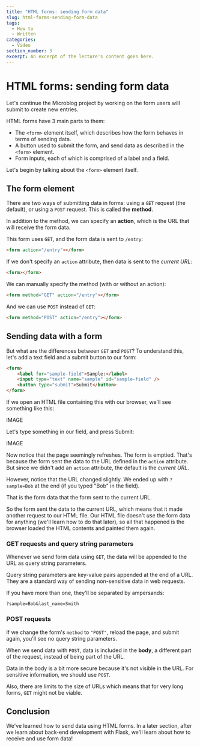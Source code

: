 ```yaml
---
title: "HTML forms: sending form data"
slug: html-forms-sending-form-data
tags:
  - How to
  - Written
categories:
  - Video
section_number: 3
excerpt: An excerpt of the lecture's content goes here.
---
```


# HTML forms: sending form data

Let's continue the Microblog project by working on the form users will submit to create new entries.

HTML forms have 3 main parts to them:

- The `<form>` element itself, which describes how the form behaves in terms of sending data.
- A button used to submit the form, and send data as described in the `<form>` element.
- Form inputs, each of which is comprised of a label and a field.

Let's begin by talking about the `<form>` element itself.

## The form element

There are two ways of submitting data in forms: using a `GET` request (the default), or using a `POST` request. This is called the **method**.

In addition to the method, we can specify an **action**, which is the URL that will receive the form data.

This form uses `GET`, and the form data is sent to `/entry`:

```html
<form action="/entry"></form>
```

If we don't specify an `action` attribute, then data is sent to the _current URL_:

```html
<form></form>
```

We can manually specify the method (with or without an action):

```html
<form method="GET" action="/entry"></form>
```

And we can use `POST` instead of `GET`:

```html
<form method="POST" action="/entry"></form>
```

## Sending data with a form

But what are the differences between `GET` and `POST`? To understand this, let's add a text field and a submit button to our form:

```html
<form>
    <label for="sample-field">Sample:</label>
    <input type="text" name="sample" id="sample-field" />
    <button type="submit">Submit</button>
</form>
```

If we open an HTML file containing this with our browser, we'll see something like this:

IMAGE

Let's type something in our field, and press Submit:

IMAGE

Now notice that the page seemingly refreshes. The form is emptied. That's because the form sent the data to the URL defined in the `action` attribute. But since we didn't add an `action` attribute, the default is the _current URL_.

However, notice that the URL changed slightly. We ended up with `?sample=Bob` at the end (if you typed "Bob" in the field).

That is the form data that the form sent to the current URL.

So the form sent the data to the current URL, which means that it made another request to our HTML file. Our HTML file doesn't _use_ the form data for anything (we'll learn how to do that later), so all that happened is the browser loaded the HTML contents and painted them again.

### GET requests and query string parameters

Whenever we send form data using `GET`, the data will be appended to the URL as query string parameters.

Query string parameters are key-value pairs appended at the end of a URL. They are a standard way of sending non-sensitive data in web requests.

If you have more than one, they'll be separated by ampersands:

```
?sample=Bob&last_name=Smith
```

### POST requests

If we change the form's `method` to `"POST"`, reload the page, and submit again, you'll see no query string parameters.

When we send data with `POST`, data is included in the **body**, a different part of the request, instead of being part of the URL.

Data in the body is a bit more secure because it's not visible in the URL. For sensitive information, we should use `POST`.

Also, there are limits to the size of URLs which means that for very long forms, `GET` might not be viable.

## Conclusion

We've learned how to send data using HTML forms. In a later section, after we learn about back-end development with Flask, we'll learn about how to receive and use form data!